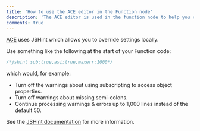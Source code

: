 ```yaml
---
title: 'How to use the ACE editor in the Function node'
description: 'The ACE editor is used in the function node to help you create well-formed JavaScript. However, there are now a number of different versions of JavaScript and it is sometimes helpful to use slightly different styles of coding to the defaults.'
comments: true
---
```


[ACE](https://ace.c9.io/) uses JSHint which allows you to override settings locally.

Use something like the following at the start of your Function code:

```javascript
/*jshint sub:true,asi:true,maxerr:1000*/
```

which would, for example:

- Turn off the warnings about using subscripting to access object properties.
- Turn off warnings about missing semi-colons.
- Continue processing warnings & errors up to 1,000 lines instead of the default 50.

See the [JSHint documentation](http://jshint.com/docs/options/) for more information.
